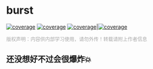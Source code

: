 # burst

[![coverage](https://img.shields.io/badge/文档创建&贡献者-尔康-blueviolet.svg)](https://www.qekang.com) [![coverage](https://img.shields.io/badge/blog-important.svg)](https://blog.csdn.net/qierkang) [![coverage](https://img.shields.io/badge/link-996.icu-red.svg)](https://996.icu)|[![coverage](https://img.shields.io/badge/license-Anti%20996-blue.svg)](https://github.com/996icu/996.ICU/blob/master/LICENSE)

<font face="微软雅黑" size=2 color=#A9A9A9 >版权声明：内容供内部学习使用，请勿外传！转载请附上作者信息</font>

## 还没想好不过会很爆炸💥
